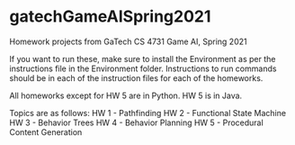 # gatechGameAISpring2021
Homework projects from GaTech CS 4731 Game AI, Spring 2021 

If you want to run these, make sure to install the Environment as per the instructions file in the Environment folder. Instructions to run commands should be in each of
the instruction files for each of the homeworks.

All homeworks except for HW 5 are in Python. HW 5 is in Java.

Topics are as follows:
HW 1 - Pathfinding
HW 2 - Functional State Machine
HW 3 - Behavior Trees
HW 4 - Behavior Planning
HW 5 - Procedural Content Generation
